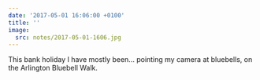 ```yaml
---
date: '2017-05-01 16:06:00 +0100'
title: ''
image:
  src: notes/2017-05-01-1606.jpg
---
```

This bank holiday I have mostly been... pointing my camera at bluebells, on the Arlington Bluebell Walk.
